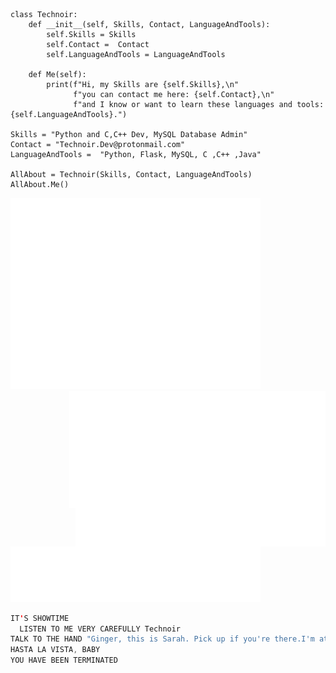 ``` Py
class Technoir:
    def __init__(self, Skills, Contact, LanguageAndTools):
        self.Skills = Skills
        self.Contact =  Contact
        self.LanguageAndTools = LanguageAndTools

    def Me(self):
        print(f"Hi, my Skills are {self.Skills},\n"
              f"you can contact me here: {self.Contact},\n"
              f"and I know or want to learn these languages and tools: {self.LanguageAndTools}.")

Skills = "Python and C,C++ Dev, MySQL Database Admin"
Contact = "Technoir.Dev@protonmail.com"
LanguageAndTools =  "Python, Flask, MySQL, C ,C++ ,Java"

AllAbout = Technoir(Skills, Contact, LanguageAndTools)
AllAbout.Me()
```
<p>
    <img src="github-metrics.svg" alt="Metrics" width = "400">
    <img align= "right"src="/metrics.plugin.isocalendar.svg" alt="Metrics" width = "410">   
    <img align= "right"src="/metrics.plugin.topics.icons.svg" alt="Metrics" width = "400">
    <img src="/metrics.plugin.languages.details.svg" alt="Metrics"  width = "400">
    
</p>
 
```Scala 
IT'S SHOWTIME
  LISTEN TO ME VERY CAREFULLY Technoir
TALK TO THE HAND "Ginger, this is Sarah. Pick up if you're there.I'm at this place on Pico Boulevard called Tech Noir"
HASTA LA VISTA, BABY
YOU HAVE BEEN TERMINATED
```

